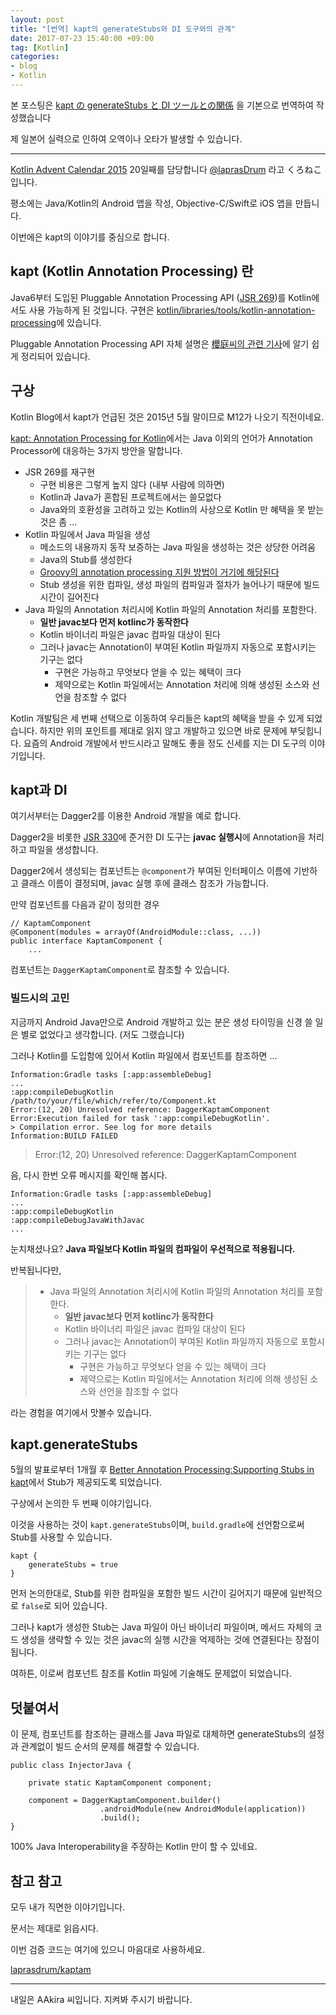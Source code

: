 ```yaml
---
layout: post
title: "[번역] kapt의 generateStubs와 DI 도구와의 관계"
date: 2017-07-23 15:40:00 +09:00
tag: [Kotlin]
categories:
- blog
- Kotlin
---
```


본 포스팅은 [kapt の generateStubs と DI ツールとの関係](http://qiita.com/laprasDrum/items/417b48972ddefdc3b2cd) 을 기본으로 번역하여 작성했습니다

제 일본어 실력으로 인하여 오역이나 오타가 발생할 수 있습니다.

<!--more-->

- - -

[Kotlin Advent Calendar 2015](http://www.adventar.org/calendars/857) 20일째를 담당합니다 [@laprasDrum](http://qiita.com/laprasDrum) 라고 くろねこ 입니다.

평소에는 Java/Kotlin의 Android 앱을 작성, Objective-C/Swift로 iOS 앱을 만듭니다.

이번에은 kapt의 이야기를 중심으로 합니다.

## kapt (Kotlin Annotation Processing) 란

Java6부터 도입된 Pluggable Annotation Processing API ([JSR 269](https://www.jcp.org/en/jsr/detail?id=269))를 Kotlin에서도 사용 가능하게 된 것입니다.
구현은 [kotlin/libraries/tools/kotlin-annotation-processing](https://github.com/JetBrains/kotlin/tree/master/libraries/tools/kotlin-annotation-processing/src/main/kotlin/org/jetbrains/kotlin/annotation)에 있습니다.

Pluggable Annotation Processing API 자체 설명은 [櫻庭씨의 관련 기사](http://itpro.nikkeibp.co.jp/article/COLUMN/20081219/321816/)에 알기 쉽게 정리되어 있습니다.

## 구상

Kotlin Blog에서 kapt가 언급된 것은 2015년 5월 말이므로 M12가 나오기 직전이네요.

[kapt: Annotation Processing for Kotlin](http://blog.jetbrains.com/kotlin/2015/05/kapt-annotation-processing-for-kotlin/)에서는 Java 이외의 언어가 Annotation Processor에 대응하는 3가지 방안을 말합니다.

- JSR 269를 재구현
   - 구현 비용은 그렇게 높지 않다 (내부 사람에 의하면)
   - Kotlin과 Java가 혼합된 프로젝트에서는 쓸모없다
   - Java와의 호환성을 고려하고 있는 Kotlin의 사상으로 Kotlin 만 혜택을 못 받는것은 좀 ...
- Kotlin 파일에서 Java 파일을 생성
   - 메소드의 내용까지 동작 보증하는 Java 파일을 생성하는 것은 상당한 어려움
   - Java의 Stub를 생성한다
   - [Groovy의 annotation processing 지원 방법이 거기에 해당된다](https://docs.gradle.org/2.4-rc-1/release-notes#support-for-%E2%80%9Cannotation-processing%E2%80%9D-of-groovy-code)
   - Stub 생성을 위한 컴파일, 생성 파일의 컴파일과 절차가 늘어나기 때문에 빌드 시간이 길어진다
- Java 파일의 Annotation 처리시에 Kotlin 파일의 Annotation 처리를 포함한다.
   - **일반 javac보다 먼저 kotlinc가 동작한다**
   - Kotlin 바이너리 파일은 javac 컴파일 대상이 된다
   - 그러나 javac는 Annotation이 부여된 Kotlin 파일까지 자동으로 포함시키는 기구는 없다
      - 구현은 가능하고 무엇보다 얻을 수 있는 혜택이 크다
      - 제약으로는 Kotlin 파일에서는 Annotation 처리에 의해 생성된 소스와 선언을 참조할 수 없다

Kotlin 개발팀은 세 번째 선택으로 이동하여 우리들은 kapt의 혜택을 받을 수 있게 되었습니다. 하지만 위의 포인트를 제대로 읽지 않고 개발하고 있으면 바로 문제에 부딪힙니다. 요즘의 Android 개발에서 반드시라고 말해도 좋을 정도 신세를 지는 DI 도구의 이야기입니다.

## kapt과 DI

여기서부터는 Dagger2를 이용한 Android 개발을 예로 합니다.

Dagger2을 비롯한 [JSR 330](https://jcp.org/en/jsr/detail?id=330)에 준거한 DI 도구는 **javac 실행시**에 Annotation을 처리하고 파일을 생성합니다.

Dagger2에서 생성되는 컴포넌트는 `@component`가 부여된 인터페이스 이름에 기반하고 클래스 이름이 결정되며, javac 실행 후에 클래스 참조가 가능합니다.

만약 컴포넌트를 다음과 같이 정의한 경우

```
// KaptamComponent
@Component(modules = arrayOf(AndroidModule::class, ...))
public interface KaptamComponent {
    ...
```
컴포넌트는 `DaggerKaptamComponent`로 참조할 수 있습니다.

### 빌드시의 고민

지금까지 Android Java만으로 Android 개발하고 있는 분은 생성 타이밍을 신경 쓸 일은 별로 없었다고 생각합니다. (저도 그랬습니다)

그러나 Kotlin를 도입함에 있어서 Kotlin 파일에서 컴포넌트를 참조하면 ...

```
Information:Gradle tasks [:app:assembleDebug]
...
:app:compileDebugKotlin
/path/to/your/file/which/refer/to/Component.kt
Error:(12, 20) Unresolved reference: DaggerKaptamComponent
Error:Execution failed for task ':app:compileDebugKotlin'.
> Compilation error. See log for more details
Information:BUILD FAILED
```

> Error:(12, 20) Unresolved reference: DaggerKaptamComponent

음, 다시 한번 오류 메시지를 확인해 봅시다.

```
Information:Gradle tasks [:app:assembleDebug]
...
:app:compileDebugKotlin
:app:compileDebugJavaWithJavac
...
```

눈치채셨나요? **Java 파일보다 Kotlin 파일의 컴파일이 우선적으로 적용됩니다.**

반복됩니다만,

> - Java 파일의 Annotation 처리시에 Kotlin 파일의 Annotation 처리를 포함한다.
>   - **일반 javac보다 먼저 kotlinc가 동작한다**
>   - Kotlin 바이너리 파일은 javac 컴파일 대상이 된다
>   - 그러나 javac는 Annotation이 부여된 Kotlin 파일까지 자동으로 포함시키는 기구는 없다
>      - 구현은 가능하고 무엇보다 얻을 수 있는 혜택이 크다
>      - 제약으로는 Kotlin 파일에서는 Annotation 처리에 의해 생성된 소스와 선언을 참조할 수 없다

라는 경험을 여기에서 맛볼수 있습니다.

## kapt.generateStubs

5월의 발표로부터 1개월 후 [Better Annotation Processing:Supporting Stubs in kapt](http://blog.jetbrains.com/kotlin/2015/06/better-annotation-processing-supporting-stubs-in-kapt/)에서 Stub가 제공되도록 되었습니다.

구상에서 논의한 두 번째 이야기입니다.

이것을 사용하는 것이 `kapt.generateStubs`이며, `build.gradle`에 선언함으로써 Stub를 사용할 수 있습니다.

```
kapt {
    generateStubs = true
}
```

먼저 논의한대로, Stub를 위한 컴파일을 포함한 빌드 시간이 길어지기 때문에 일반적으로 `false`로 되어 있습니다.

그러나 kapt가 생성한 Stub는 Java 파일이 아닌 바이너리 파일이며, 메서드 자체의 코드 생성을 생략할 수 있는 것은 javac의 실행 시간을 억제하는 것에 연결된다는 장점이 됩니다.

여하튼, 이로써 컴포넌트 참조를 Kotlin 파일에 기술해도 문제없이 되었습니다.

## 덧붙여서

이 문제, 컴포넌트를 참조하는 클래스를 Java 파일로 대체하면 generateStubs의 설정과 관계없이 빌드 순서의 문제를 해결할 수 있습니다.

```
public class InjectorJava {

    private static KaptamComponent component;

    component = DaggerKaptamComponent.builder()
                    .androidModule(new AndroidModule(application))
                    .build();
}
```

100% Java Interoperability을 주장하는 Kotlin 만이 할 수 있네요.

## 참고 참고

모두 내가 직면한 이야기입니다.

문서는 제대로 읽읍시다.

이번 검증 코드는 여기에 있으니 마음대로 사용하세요.

[laprasdrum/kaptam](https://github.com/laprasdrum/kaptam)

- - -

내일은 AAkira 씨입니다. 지켜봐 주시기 바랍니다.